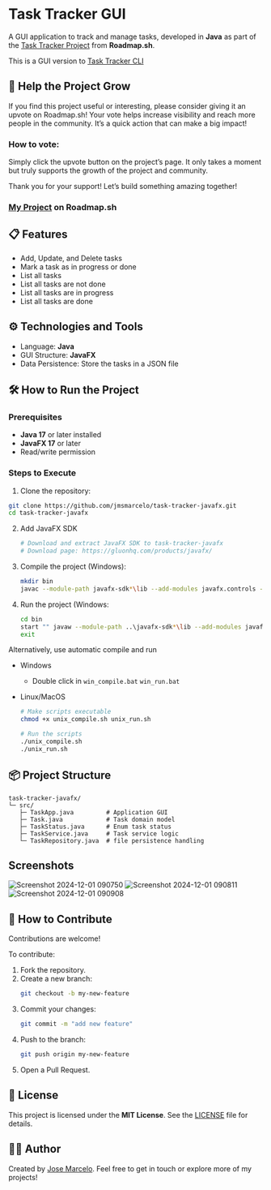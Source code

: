 # Task Tracker GUI

A GUI application to track and manage tasks, developed in **Java** as part of the [Task Tracker Project](https://roadmap.sh/projects/task-tracker) from **Roadmap.sh**.

This is a GUI version to [Task Tracker CLI](https://github.com/jmsmarcelo/task-tracker-cli-java)

## 🚀 Help the Project Grow
If you find this project useful or interesting, please consider giving it an upvote on Roadmap.sh! Your vote helps increase visibility and reach more people in the community. It’s a quick action that can make a big impact!
### How to vote:
Simply click the upvote button on the project’s page. It only takes a moment but truly supports the growth of the project and community.

Thank you for your support! Let’s build something amazing together!
### [My Project](https://roadmap.sh/projects/task-tracker/solutions?u=66f7e663c45e253cb00d6b67) on Roadmap.sh

## 📋 Features
- Add, Update, and Delete tasks
- Mark a task as in progress or done
- List all tasks
- List all tasks are not done
- List all tasks are in progress
- List all tasks are done

## ⚙️ Technologies and Tools

- Language: **Java**
- GUI Structure: **JavaFX**
- Data Persistence: Store the tasks in a JSON file

## 🛠️ How to Run the Project

### Prerequisites

- **Java 17** or later installed
- **JavaFX 17** or later
- Read/write permission

### Steps to Execute

1. Clone the repository:
  ```bash
  git clone https://github.com/jmsmarcelo/task-tracker-javafx.git
  cd task-tracker-javafx
  ```

2. Add JavaFX SDK
   ```bash
   # Download and extract JavaFX SDK to task-tracker-javafx
   # Download page: https://gluonhq.com/products/javafx/
   ```

3. Compile the project (Windows):
   ```bash
   mkdir bin
   javac --module-path javafx-sdk*\lib --add-modules javafx.controls -d bin src\*.java
   ```
4. Run the project (Windows:
   ```bash
   cd bin
   start "" javaw --module-path ..\javafx-sdk*\lib --add-modules javafx.controls TaskApp
   exit
   ```
Alternatively, use automatic compile and run
   - Windows
     - Double click in `win_compile.bat` `win_run.bat`
     
   - Linux/MacOS
     ```bash
     # Make scripts executable
     chmod +x unix_compile.sh unix_run.sh

     # Run the scripts
     ./unix_compile.sh
     ./unix_run.sh
     ```

## 📦 Project Structure
```plaintext
task-tracker-javafx/
└─ src/
   ├─ TaskApp.java         # Application GUI
   ├─ Task.java            # Task domain model
   ├─ TaskStatus.java      # Enum task status
   ├─ TaskService.java     # Task service logic
   └─ TaskRepository.java  # file persistence handling
```
## Screenshots
![Screenshot 2024-12-01 090750](https://github.com/user-attachments/assets/2af3791e-3b37-4efe-ae96-39cb09419fde)
![Screenshot 2024-12-01 090811](https://github.com/user-attachments/assets/aca9928d-332d-4982-a2f7-1b1244814928)
![Screenshot 2024-12-01 090908](https://github.com/user-attachments/assets/8e714d04-dd12-470b-b0f4-ccd83341b0fa)

## 📖 How to Contribute

Contributions are welcome!

To contribute:
1. Fork the repository.
2. Create a new branch:
   ```bash
   git checkout -b my-new-feature
   ```
3. Commit your changes:
   ```bash
   git commit -m "add new feature"
   ```
4. Push to the branch:
   ```bash
   git push origin my-new-feature
   ```
5. Open a Pull Request.

## 📜 License
This project is licensed under the **MIT License**. See the [LICENSE](https://github.com/jmsmarcelo/task-tracker-javafx/blob/main/LICENSE) file for details.

## 🙋‍♂️ Author
Created by [Jose Marcelo](https://jmsmarcelo.github.io/). Feel free to get in touch or explore more of my projects!
